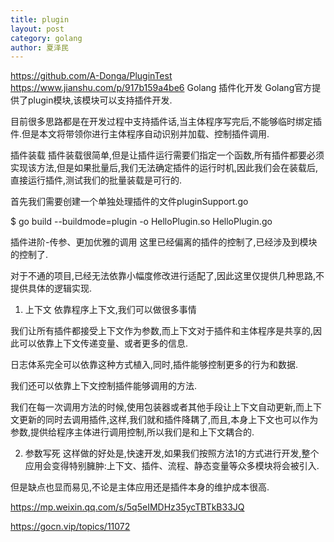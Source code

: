 ```yaml
---
title: plugin
layout: post
category: golang
author: 夏泽民
---
```

https://github.com/A-Donga/PluginTest
https://www.jianshu.com/p/917b159a4be6
Golang 插件化开发
Golang官方提供了plugin模块,该模块可以支持插件开发.

目前很多思路都是在开发过程中支持插件话,当主体程序写完后,不能够临时绑定插件.但是本文将带领你进行主体程序自动识别并加载、控制插件调用.
<!-- more -->
插件装载
插件装载很简单,但是让插件运行需要们指定一个函数,所有插件都要必须实现该方法,但是如果批量后,我们无法确定插件的运行时机,因此我们会在装载后,直接运行插件,测试我们的批量装载是可行的.

首先我们需要创建一个单独处理插件的文件pluginSupport.go


$ go build --buildmode=plugin -o HelloPlugin.so HelloPlugin.go


插件进阶-传参、更加优雅的调用
这里已经偏离的插件的控制了,已经涉及到模块的控制了.

对于不通的项目,已经无法依靠小幅度修改进行适配了,因此这里仅提供几种思路,不提供具体的逻辑实现.

1. 上下文
依靠程序上下文,我们可以做很多事情

我们让所有插件都接受上下文作为参数,而上下文对于插件和主体程序是共享的,因此可以依靠上下文传递变量、或者更多的信息.

日志体系完全可以依靠这种方式植入,同时,插件能够控制更多的行为和数据.

我们还可以依靠上下文控制插件能够调用的方法.

我们在每一次调用方法的时候,使用包装器或者其他手段让上下文自动更新,而上下文更新的同时去调用插件,这样,我们就和插件降耦了,而且,本身上下文也可以作为参数,提供给程序主体进行调用控制,所以我们是和上下文耦合的.

2. 参数写死
这样做的好处是,快速开发,如果我们按照方法1的方式进行开发,整个应用会变得特别臃肿:上下文、插件、流程、静态变量等众多模块将会被引入.

但是缺点也显而易见,不论是主体应用还是插件本身的维护成本很高.


https://mp.weixin.qq.com/s/5q5eIMDHz35ycTBTkB33JQ

https://gocn.vip/topics/11072
